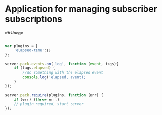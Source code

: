 # Application for managing subscriber subscriptions

##Usage

```javascript

var plugins = {
	'elapsed-time':{}
};

server.pack.events.on('log', function (event, tags){
	if (tags.elapsed) {
		//do something with the elapsed event
		console.log('elapsed, event);
	}
});

server.pack.require(plugins, function (err) {
	if (err) {throw err;}
	// plugin required, start server
});
```